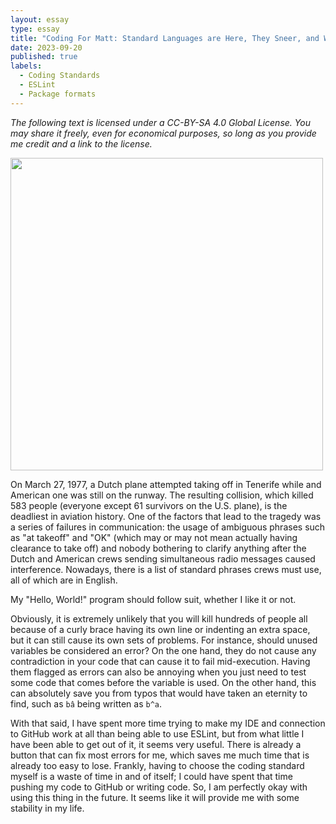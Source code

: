 ```yaml
---
layout: essay
type: essay
title: "Coding For Matt: Standard Languages are Here, They Sneer, and We're Used to It"
date: 2023-09-20
published: true
labels:
  - Coding Standards
  - ESLint
  - Package formats
---
```


*The following text is licensed under a CC-BY-SA 4.0 Global License. You may share it freely, even for economical purposes, so long as you provide me credit and a link to the license.*

<img width="500px" class="rounded float-start pe-4" src="https://upload.wikimedia.org/wikipedia/commons/d/da/Het_verongelukte_KLM-toestel_De_Rijn%2C_Bestanddeelnr_929-1005_-_cropped.jpg">

On March 27, 1977, a Dutch plane attempted taking off in Tenerife while and American one was still on the runway. The resulting collision, which killed 583 people (everyone except 61 survivors on the U.S. plane), is the deadliest in aviation history. One of the factors that lead to the tragedy was a series of failures in communication: the usage of ambiguous phrases such as "at takeoff" and "OK" (which may or may not mean actually having clearance to take off) and nobody bothering to clarify anything after the Dutch and American crews sending simultaneous radio messages caused interference. Nowadays, there is a list of standard phrases crews must use, all of which are in English.

My "Hello, World!" program should follow suit, whether I like it or not.

Obviously, it is extremely unlikely that you will kill hundreds of people all because of a curly brace having its own line or indenting an extra space, but it can still cause its own sets of problems. For instance, should unused variables be considered an error? On the one hand, they do not cause any contradiction in your code that can cause it to fail mid-execution. Having them flagged as errors can also be annoying when you just need to test some code that comes before the variable is used. On the other hand, this can absolutely save you from typos that would have taken an eternity to find, such as `bâ` being written as `b^a`.

With that said, I have spent more time trying to make my IDE and connection to GitHub work at all than being able to use ESLint, but from what little I have been able to get out of it, it seems very useful. There is already a button that can fix most errors for me, which saves me much time that is already too easy to lose. Frankly, having to choose the coding standard myself is a waste of time in and of itself; I could have spent that time pushing my code to GitHub or writing code. So, I am perfectly okay with using this thing in the future. It seems like it will provide me with some stability in my life.
